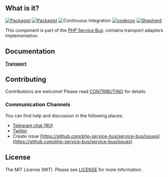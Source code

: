 ## What is it?

[![Packagist](https://img.shields.io/packagist/v/php-service-bus/transport.svg)](https://packagist.org/packages/php-service-bus/transport)
[![Packagist](https://img.shields.io/packagist/dt/php-service-bus/transport.svg)](https://packagist.org/packages/php-service-bus/transport)
![Continuous Integration](https://github.com/php-service-bus/transport/workflows/Continuous%20Integration/badge.svg)
[![codecov](https://codecov.io/gh/php-service-bus/transport/branch/v5.0/graph/badge.svg?token=0bKwdiuo0S)](https://codecov.io/gh/php-service-bus/transport)
[![Shepherd](https://shepherd.dev/github/php-service-bus/transport/coverage.svg)](https://shepherd.dev/github/php-service-bus/transport)

This component is part of the [PHP Service Bus](https://github.com/php-service-bus/service-bus): contains transport adapters implementation.

## Documentation
[**Transport**](https://github.com/php-service-bus/service-bus/blob/v5.0/.documentation/transport.md)

## Contributing
Contributions are welcome! Please read [CONTRIBUTING](.github/CONTRIBUTING.md) for details.

### Communication Channels
You can find help and discussion in the following places:
* [Telegram chat (RU)](https://t.me/php_service_bus)
* [Twitter](https://twitter.com/PhpBus)
* Create issue [https://github.com/php-service-bus/service-bus/issues](https://github.com/php-service-bus/service-bus/issues)

## License

The MIT License (MIT). Please see [LICENSE](LICENSE.md) for more information.
